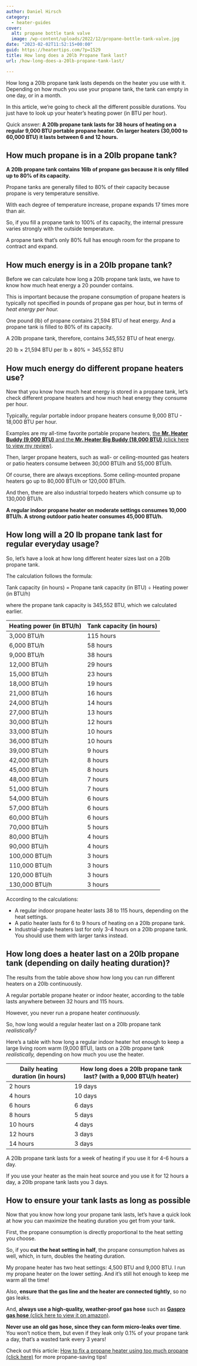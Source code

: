 ```yaml
---
author: Daniel Hirsch
category:
  - heater-guides
cover:
  alt: propane bottle tank valve
  image: /wp-content/uploads/2022/12/propane-bottle-tank-valve.jpg
date: "2023-02-02T11:52:15+00:00"
guid: https://heatertips.com/?p=1529
title: How long does a 20lb Propane Tank last?
url: /how-long-does-a-20lb-propane-tank-last/

---
```

How long a 20lb propane tank lasts depends on the heater you use with it. Depending on how much you use your propane tank, the tank can empty in one day, or in a month.

In this article, we’re going to check all the different possible durations. You just have to look up your heater’s heating power (in BTU per hour).

Quick answer: **A 20lb propane tank lasts for 38 hours of heating on a regular 9,000 BTU portable propane heater. On larger heaters (30,000 to 60,000 BTU) it lasts between 6 and 12 hours.**

## How much propane is in a 20lb propane tank?

**A 20lb propane tank contains 16lb of propane gas because it is only filled up to 80% of its capacity.**

Propane tanks are generally filled to 80% of their capacity because propane is very temperature sensitive.

With each degree of temperature increase, propane expands 17 times more than air.

So, if you fill a propane tank to 100% of its capacity, the internal pressure varies strongly with the outside temperature.

A propane tank that’s only 80% full has enough room for the propane to contract and expand.

## How much energy is in a 20lb propane tank?

Before we can calculate how long a 20lb propane tank lasts, we have to know how much heat energy a 20 pounder contains.

This is important because the propane consumption of propane heaters is typically not specified in pounds of propane gas per hour, but in terms of _heat energy per hour._

One pound (lb) of propane contains 21,594 BTU of heat energy. And a propane tank is filled to 80% of its capacity.

A 20lb propane tank, therefore, contains 345,552 BTU of heat energy.

20 lb × 21,594 BTU per lb × 80% = 345,552 BTU

## How much energy do different propane heaters use?

Now that you know how much heat energy is stored in a propane tank, let’s check different propane heaters and how much heat energy they consume per hour.

Typically, regular portable indoor propane heaters consume 9,000 BTU - 18,000 BTU per hour.

Examples are my all-time favorite portable propane heaters, [the **Mr. Heater Buddy (9,000 BTU)** and the **Mr. Heater Big Buddy (18,000 BTU)** (click here to view my review)](/recommended-products/propane-heater/).

Then, larger propane heaters, such as wall- or ceiling-mounted gas heaters or patio heaters consume between 30,000 BTU/h and 55,000 BTU/h.

Of course, there are always exceptions. Some ceiling-mounted propane heaters go up to 80,000 BTU/h or 120,000 BTU/h.

And then, there are also industrial torpedo heaters which consume up to 130,000 BTU/h.

**A regular indoor propane heater on moderate settings consumes 10,000 BTU/h. A strong outdoor patio heater consumes 45,000 BTU/h.**

## How long will a 20 lb propane tank last for regular everyday usage?

So, let’s have a look at how long different heater sizes last on a 20lb propane tank.

The calculation follows the formula:

Tank capacity (in hours) = Propane tank capacity (in BTU) ÷ Heating power (in BTU/h)

where the propane tank capacity is 345,552 BTU, which we calculated earlier.

Heating power (in BTU/h) | Tank capacity (in hours)  
------------------------ | ------------------------  
3,000 BTU/h              | 115 hours  
6,000 BTU/h              | 58 hours  
9,000 BTU/h              | 38 hours  
12,000 BTU/h             | 29 hours  
15,000 BTU/h             | 23 hours  
18,000 BTU/h             | 19 hours  
21,000 BTU/h             | 16 hours  
24,000 BTU/h             | 14 hours  
27,000 BTU/h             | 13 hours  
30,000 BTU/h             | 12 hours  
33,000 BTU/h             | 10 hours  
36,000 BTU/h             | 10 hours  
39,000 BTU/h             | 9 hours  
42,000 BTU/h             | 8 hours  
45,000 BTU/h             | 8 hours  
48,000 BTU/h             | 7 hours  
51,000 BTU/h             | 7 hours  
54,000 BTU/h             | 6 hours  
57,000 BTU/h             | 6 hours  
60,000 BTU/h             | 6 hours  
70,000 BTU/h             | 5 hours  
80,000 BTU/h             | 4 hours  
90,000 BTU/h             | 4 hours  
100,000 BTU/h            | 3 hours  
110,000 BTU/h            | 3 hours  
120,000 BTU/h            | 3 hours  
130,000 BTU/h            | 3 hours  

According to the calculations:

- A regular indoor propane heater lasts 38 to 115 hours, depending on the heat settings.
- A patio heater lasts for 6 to 9 hours of heating on a 20lb propane tank.
- Industrial-grade heaters last for only 3-4 hours on a 20lb propane tank. You should use them with larger tanks instead.

## How long does a heater last on a 20lb propane tank (depending on daily heating duration)?

The results from the table above show how long you can run different heaters on a 20lb continuously.

A regular portable propane heater or indoor heater, according to the table lasts anywhere between 32 hours and 115 hours.

However, you never run a propane heater _continuously._

So, how long would a regular heater last on a 20lb propane tank _realistically?_

Here’s a table with how long a regular indoor heater hot enough to keep a large living room warm (9,000 BTU), lasts on a 20lb propane tank _realistically,_ depending on how much you use the heater.

Daily heating duration (in hours) | How long does a 20lb propane tank last? (with a 9,000 BTU/h heater)  
---------------------------------- | ---------------------------------------------------------------  
2 hours                           | 19 days  
4 hours                           | 10 days  
6 hours                           | 6 days  
8 hours                           | 5 days  
10 hours                          | 4 days  
12 hours                          | 3 days  
14 hours                          | 3 days  

A 20lb propane tank lasts for a week of heating if you use it for 4-6 hours a day.

If you use your heater as the main heat source and you use it for 12 hours a day, a 20lb propane tank lasts you 3 days.

## How to ensure your tank lasts as long as possible

Now that you know how long your propane tank lasts, let’s have a quick look at how you can maximize the heating duration you get from your tank.

First, the propane consumption is directly proportional to the heat setting you choose.

So, if you **cut the heat setting in half**, the propane consumption halves as well, which, in turn, doubles the heating duration.

My propane heater has two heat settings: 4,500 BTU and 9,000 BTU. I run my propane heater on the lower setting. And it’s still hot enough to keep me warm all the time!

Also, **ensure that the gas line and the heater are connected tightly**, so no gas leaks.

And, **always use a high-quality, weather-proof gas hose** such as [**Gaspro gas hose** (click here to view it on amazon)](https://www.amazon.com/GASPRO-Natural-Connect-Fittings-12-Foot/dp/B01M5KDC25?crid=29NGL2AOQCS3M&keywords=gas+hose&qid=1675337986&sprefix=gas+hose%2Caps%2C289&sr=8-3&linkCode=ll1&tag=heatertips-20&linkId=6d16571266090c8a0ca05b7243864449&language=en_US&ref_=as_li_ss_tl).

**Never use an old gas hose, since they can form micro-leaks over time**. You won’t notice them, but even if they leak only 0.1% of your propane tank a day, that’s a wasted tank every 3 years!

Check out this article: [How to fix a propane heater using too much propane (click here)](/why-is-propane-heater-using-so-much-gas/) for more propane-saving tips!
